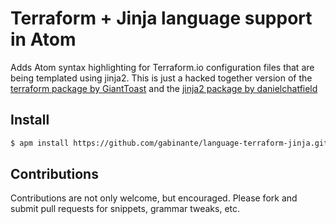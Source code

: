 # Terraform + Jinja language support in Atom

Adds Atom syntax highlighting for Terraform.io configuration files that are being templated using jinja2. This is just a hacked together version of the [terraform package by GiantToast](https://github.com/GiantToast/language-terraform) and the [jinja2 package by danielchatfield](https://github.com/danielchatfield/atom-jinja2)

## Install

```bash
$ apm install https://github.com/gabinante/language-terraform-jinja.git
```

## Contributions

Contributions are not only welcome, but encouraged.  Please fork and submit pull requests for snippets, grammar tweaks, etc.
